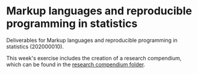 # Markup languages and reproducible programming in statistics

Deliverables for Markup languages and reproducible programming in statistics (202000010).

This week's exercise includes the creation of a research compendium, which can be found in the [research compendium folder](.../.../01_research_compendium).
